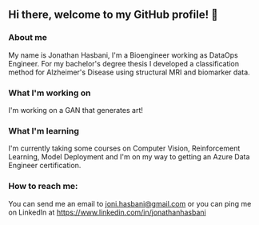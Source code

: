 ## Hi there, welcome to my GitHub profile! 👋

### About me
My name is Jonathan Hasbani, I'm a Bioengineer working as DataOps Engineer. For my bachelor's degree thesis I developed a classification method for Alzheimer's Disease using structural MRI and biomarker data. 

### What I'm working on
I'm working on a GAN that generates art!

### What I'm learning
I'm currently taking some courses on Computer Vision, Reinforcement Learning, Model Deployment and I'm on my way to getting an Azure Data Engineer certification.

### How to reach me:
You can send me an email to joni.hasbani@gmail.com or you can ping me on LinkedIn at https://www.linkedin.com/in/jonathanhasbani


<!--
**jehasbani/jehasbani** is a ✨ _special_ ✨ repository because its `README.md` (this file) appears on your GitHub profile.

Here are some ideas to get you started:

- 🔭 I’m currently working on ...
- 🌱 I’m currently learning ...
- 👯 I’m looking to collaborate on ...
- 🤔 I’m looking for help with ...
- 💬 Ask me about ...
- 📫 How to reach me: ...
- 😄 Pronouns: ...
- ⚡ Fun fact: ...
-->
